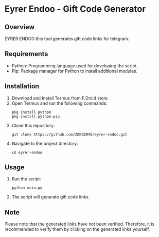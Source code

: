 # Eyrer Endoo - Gift Code Generator

## Overview
EYRER ENDOO this tool generates gift code links for telegram.

## Requirements

- Python: Programming language used for developing the script.
- Pip: Package manager for Python to install additional modules.

## Installation
1. Download and Install Termux from F.Droid store.
2. Open Termux and run the following commands:
    ```
    pkg install python
    pkg install python-pip
    ```
3. Clone this repository:
    ```
    git clone https://github.com/ZORO2045/eyrer-endoo.git
    ```
4. Navigate to the project directory:
    ```
    cd eyrer-endoo
    ```

## Usage
1. Run the script:
    ```
    python main.py
    ```
2. The script will generate gift code links.

## Note
Please note that the generated links have not been verified. Therefore, it is recommended to verify them by clicking on the generated links yourself.

